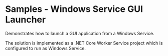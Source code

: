 # Samples - Windows Service GUI Launcher
Demonstrates how to launch a GUI application from a Windows Service.

The solution is implemented as a .NET Core Worker Service project which is configured to run as Windows Service.
